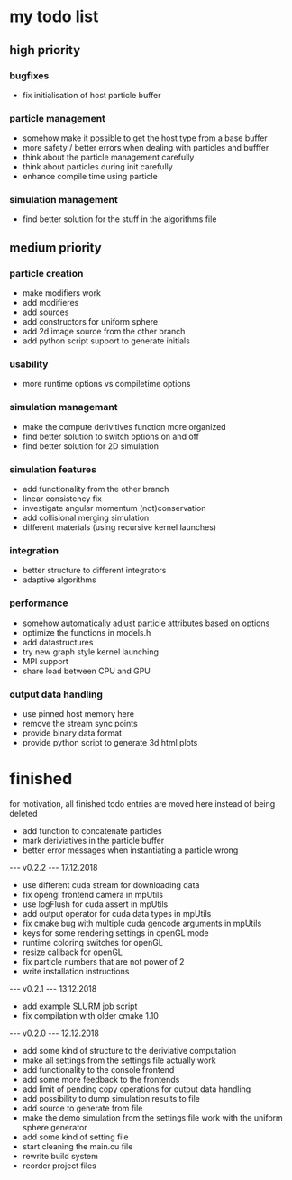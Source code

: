 # my todo list

## high priority

### bugfixes
- fix initialisation of host particle buffer

### particle management
- somehow make it possible to get the host type from a base buffer
- more safety / better errors when dealing with particles and bufffer
- think about the particle management carefully
- think about particles during init carefully
- enhance compile time using particle

### simulation management
- find better solution for the stuff in the algorithms file

## medium priority

### particle creation
- make modifiers work
- add modifieres
- add sources
- add constructors for uniform sphere
- add 2d image source from the other branch
- add python script support to generate initials

### usability
- more runtime options vs compiletime options

### simulation managemant
- make the compute derivitives function more organized
- find better solution to switch options on and off
- find better solution for 2D simulation

### simulation features
- add functionality from the other branch
- linear consistency fix
- investigate angular momentum (not)conservation
- add collisional merging simulation
- different materials (using recursive kernel launches)

### integration
- better structure to different integrators
- adaptive algorithms

### performance
- somehow automatically adjust particle attributes based on options
- optimize the functions in models.h
- add datastructures
- try new graph style kernel launching
- MPI support
- share load between CPU and GPU

### output data handling
- use pinned host memory here
- remove the stream sync points
- provide binary data format
- provide python script to generate 3d html plots


# finished
for motivation, all finished todo entries are moved here instead of being deleted

- add function to concatenate particles
- mark deriviatives in the particle buffer
- better error messages when instantiating a particle wrong

--- v0.2.2 --- 17.12.2018
- use different cuda stream for downloading data
- fix opengl frontend camera in mpUtils
- use logFlush for cuda assert in mpUtils
- add output operator for cuda data types in mpUtils
- fix cmake bug with multiple cuda gencode arguments in mpUtils
- keys for some rendering settings in openGL mode
- runtime coloring switches for openGL
- resize callback for openGL
- fix particle numbers that are not power of 2
- write installation instructions

--- v0.2.1 --- 13.12.2018
- add example SLURM job script
- fix compilation with older cmake 1.10

--- v0.2.0 --- 12.12.2018
- add some kind of structure to the deriviative computation
- make all settings from the settings file actually work
- add functionality to the console frontend
- add some more feedback to the frontends
- add limit of pending copy operations for output data handling
- add possibility to dump simulation results to file
- add source to generate from file
- make the demo simulation from the settings file work with the uniform sphere generator
- add some kind of setting file
- start cleaning the main.cu file
- rewrite build system
- reorder project files
